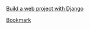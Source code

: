 [Build a web project with Django](https://www.youtube.com/watch?v=gAI218HSK8s&list=PLx-q4INfd95G-wrEjKDAcTB1K-8n1sIiz)

[Bookmark](https://youtu.be/scozFw7Ip5E?list=PLx-q4INfd95G-wrEjKDAcTB1K-8n1sIiz&t=469)
